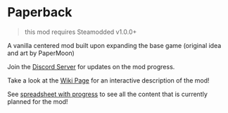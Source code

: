 # Paperback
> this mod requires Steamodded v1.0.0+

A vanilla centered mod built upon expanding the base game (original idea and art by PaperMoon)

Join the [Discord Server](https://discord.gg/uhqx4Yr33j) for updates on the mod progress.

Take a look at the [Wiki Page](https://balatromods.miraheze.org/wiki/Paperback) for an interactive description of the mod!

See [spreadsheet with progress](https://docs.google.com/spreadsheets/d/0PASVdFEUthutKjdsQ8aZ0w863nwBcSf285EYwWuR1lQ/edit?usp=sharing) to see all the content that is currently planned for the mod!

<!-- See [Releases](https://github.com/GitNether/paperback/releases) for the official working releases. -->

<!-- For the alpha-pre-release-testing-proceed-at-your-own-risk version, simply [download the .zip from the beta branch](https://github.com/GitNether/paperback/archive/refs/heads/beta.zip) or clone the beta branch for easy updating in the future. -->
